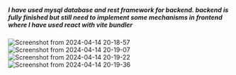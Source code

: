 ##### I have used mysql database and rest framework for backend. backend is fully finished but still need to implement some mechanisms in frontend where I have used react with vite bundler


![Screenshot from 2024-04-14 20-18-57](https://github.com/karan-2004/events-app/assets/94951738/f65672a5-1539-41c7-8e51-d608c1d39d1b)
![Screenshot from 2024-04-14 20-19-07](https://github.com/karan-2004/events-app/assets/94951738/1c85a59f-d82c-494e-a0a7-cc229000ccae)
![Screenshot from 2024-04-14 20-19-22](https://github.com/karan-2004/events-app/assets/94951738/38845fd6-ec72-48a3-9fee-327306efc313)
![Screenshot from 2024-04-14 20-19-36](https://github.com/karan-2004/events-app/assets/94951738/cd7f0e43-1225-4db4-abba-c8b5ba771f80)
